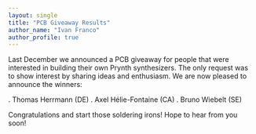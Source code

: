 ```yaml
---
layout: single
title: "PCB Giveaway Results"
author_name: "Ivan Franco"
author_profile: true
---
```

Last December we announced a PCB giveaway for people that were interested in building their own Prynth synthesizers. The only request was to show interest by sharing ideas and enthusiasm. We are now pleased to announce the winners:

. Thomas Herrmann (DE)
. Axel Hélie-Fontaine (CA)
. Bruno Wiebelt (SE)

Congratulations and start those soldering irons! Hope to hear from you soon!
